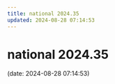 ```yaml
---
title: national 2024.35
updated: 2024-08-28 07:14:53
---
```


# national 2024.35

(date: 2024-08-28 07:14:53)

